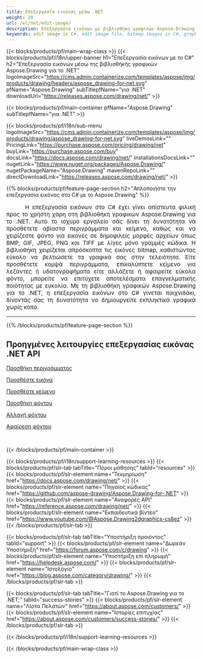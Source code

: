 ```yaml
---
title: Επεξεργασία εικόνας μέσω .NET
weight: 20
url: /el/net/edit-image/
description: Επεξεργασία εικόνων με βιβλιοθήκη γραφικών Aspose.Drawing για .NET (C#) για προσθήκη περιγράμματος εικόνας, κειμένου και αλλαγή ή κατάργηση φόντου
keywords: edit image in C#, edit image file, bitmap images in C#, graphic library για .NET, add image, add border, Προσθέστε κείμενο, add background, change background, remove background
---
```


{{< blocks/products/pf/main-wrap-class >}}
{{< blocks/products/pf/i18n/upper-banner h1="Επεξεργασία εικόνων με το C#" h2="Επεξεργασία εικόνων μέσω της βιβλιοθήκης γραφικών Aspose.Drawing για το .NET" logoImageSrc="https://cms.admin.containerize.com/templates/aspose/img/products/drawing/headers/aspose_drawing-for-net.svg" pfName="Aspose.Drawing" subTitlepfName="για .NET" downloadUrl="https://releases.aspose.com/drawing/net/" >}}

{{< blocks/products/pf/main-container pfName="Aspose.Drawing" subTitlepfName="για .NET" >}}

{{< blocks/products/pf/i18n/sub-menu logoImageSrc="https://cms.admin.containerize.com/templates/aspose/img/products/drawing/aspose_drawing-for-net.svg" liveDemosLink="" PricingLink="https://purchase.aspose.com/pricing/drawing/net" buyLink="https://purchase.aspose.com/buy" docsLink="https://docs.aspose.com/drawing/net/" installationsDocsLink="" nugetLink="https://www.nuget.org/packages/Aspose.Drawing/" nugetPackageName="Aspose.Drawing" mavenRepoLink="" directDownloadLink="https://releases.aspose.com/drawing/net/" >}}

{{% blocks/products/pf/feature-page-section  h2="Απλοποιήστε την επεξεργασία εικόνας στο C# με το Aspose.Drawing" %}}
<p align="justify" style="text-indent:50px;font-size:15px;" id="overview" name="overview">
Η επεξεργασία εικόνων στο C# έχει γίνει απίστευτα φιλική προς το χρήστη χάρη στη βιβλιοθήκη γραφικών Aspose.Drawing για το .NET. Αυτό το ισχυρό εργαλείο σάς δίνει τη δυνατότητα να προσθέτετε αβίαστα περιγράμματα και κείμενο, καθώς και να χειρίζεστε φόντο για εικόνες σε δημοφιλείς μορφές αρχείων όπως BMP, GIF, JPEG, PNG και TIFF με λίγες μόνο γραμμές κώδικα. Η βιβλιοθήκη χειρίζεται απρόσκοπτα τις εικόνες bitmap, καθιστώντας εύκολο να βελτιώσετε τα γραφικά σας στην τελειότητα. Είτε προσθέτετε κομψά περιγράμματα, επικαλύπτετε κείμενο για λεζάντες ή υδατογραφήματα είτε αλλάζετε ή αφαιρείτε εύκολα φόντο, μπορείτε να επιτύχετε αποτελέσματα επαγγελματικής ποιότητας με ευκολία. Με τη βιβλιοθήκη γραφικών Aspose.Drawing για το .NET, η επεξεργασία εικόνων στο C# γίνεται παιχνιδάκι, δίνοντάς σας τη δυνατότητα να δημιουργείτε εκπληκτικά γραφικά χωρίς κόπο.</p>

<hr/>
{{% /blocks/products/pf/feature-page-section %}}

<!--Feature-section Start-->
<div class="container-fluid features-section bg-gray singleproduct">
 <a class="anchor" id="features" name="features">
 </a>
 <div class="row">
  <div class="container">
   <h2 class="h2title">
    Προηγμένες λειτουργίες επεξεργασίας εικόνας .NET API
   </h2>
   <p>
   </p>
   <div class="col-lg-4">
    <em class="fa fa-pencil-square-o ico-blue fa-2x col-lg-2">
    </em>
    <p class="col-lg-10"><a href="add-border/">Προσθήκη περιγράμματος</a>
    </p>
   </div>
   <div class="col-lg-4">
    <em class="fa fa-pencil-square-o ico-blue fa-2x col-lg-2">
    </em>
    <p class="col-lg-10">
     <a href="add-image/">Προσθέστε εικόνα</a>
    </p>
   </div>
   <div class="col-lg-4">
    <em class="fa fa-font ico-blue fa-2x col-lg-2">
    </em>
    <p class="col-lg-10">
     <a href="add-text/">Προσθέστε κείμενο</a>
    </p>
   </div>
   <div class="col-lg-4">
    <em class="fa fa-pencil-square-o ico-blue fa-2x col-lg-2">
    </em>
    <p class="col-lg-10">
     <a href="add-background/">Προσθήκη φόντου</a>
    </p>
   </div>
   <div class="col-lg-4">
    <em class="fa fa-cog ico-blue fa-2x col-lg-2">
    </em>
    <p class="col-lg-10">
     <a href="change-background/">Αλλαγή φόντου</a>
    </p>
   </div>
   <div class="col-lg-4">
    <em class="fa fa-cog ico-blue fa-2x col-lg-2">
    </em>
    <p class="col-lg-10">
     <a href="remove-background/">Αφαίρεση φόντου</a>
    </p>
   </div>
  </div> 
 </div>
</div>  
<br/>

{{< /blocks/products/pf/main-container >}}

{{< blocks/products/pf/i18n/support-learning-resources >}}
{{< blocks/products/pf/slr-tab tabTitle="Πόροι μάθησης" tabId="resources" >}}
{{< blocks/products/pf/slr-element name="Τεκμηρίωση" href="https://docs.aspose.com/drawing/net/" >}}
{{< blocks/products/pf/slr-element name="Πηγαίος κώδικας" href="https://github.com/aspose-drawing/Aspose.Drawing-for-.NET" >}}
{{< blocks/products/pf/slr-element name="Αναφορές API" href="https://reference.aspose.com/drawing/net/" >}}
{{< blocks/products/pf/slr-element name="Εκπαιδευτικά βίντεο" href="https://www.youtube.com/@Aspose.Drawing2dgraphics-cs8ez" >}}
{{< /blocks/products/pf/slr-tab >}}

{{< blocks/products/pf/slr-tab tabTitle="Υποστήριξη προιόντος" tabId="support" >}}
{{< blocks/products/pf/slr-element name="Δωρεάν Υποστήριξη" href="https://forum.aspose.com/c/drawing" >}}
{{< blocks/products/pf/slr-element name="Υποστήριξη επί πληρωμή" href="https://helpdesk.aspose.com/" >}}
{{< blocks/products/pf/slr-element name="Ιστολόγιο" href="https://blog.aspose.com/category/drawing/" >}}
{{< /blocks/products/pf/slr-tab >}}

{{< blocks/products/pf/slr-tab tabTitle="Γιατί το Aspose.Drawing για το .NET;" tabId="success-stories" >}}
{{< blocks/products/pf/slr-element name="Λίστα Πελατών" href="https://about.aspose.com/customers/" >}}
{{< blocks/products/pf/slr-element name="Ιστορίες επιτυχίας" href="https://about.aspose.com/customers/success-stories/" >}}
{{< /blocks/products/pf/slr-tab >}}

{{< /blocks/products/pf/i18n/support-learning-resources >}}

{{< /blocks/products/pf/main-wrap-class >}}
